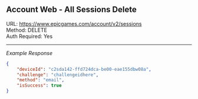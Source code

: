 ## Account Web - All Sessions Delete

URL: https://www.epicgames.com/account/v2/sessions \
Method: DELETE \
Auth Required: Yes

---

_Example Response_

```json
{
    "deviceId": "c2sda142-ffd724dca-be00-eae155dbw08a",
    "challenge": "challengeidhere",
    "method": "email",
    "isSuccess": true
}
```
